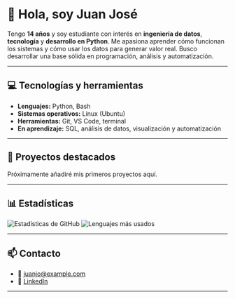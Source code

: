 # 👋 Hola, soy Juan José

Tengo **14 años** y soy estudiante con interés en **ingeniería de datos**, **tecnología** y **desarrollo en Python**.
Me apasiona aprender cómo funcionan los sistemas y cómo usar los datos para generar valor real.
Busco desarrollar una base sólida en programación, análisis y automatización.

---

## 💻 Tecnologías y herramientas

- **Lenguajes:** Python, Bash
- **Sistemas operativos:** Linux (Ubuntu)
- **Herramientas:** Git, VS Code, terminal
- **En aprendizaje:** SQL, análisis de datos, visualización y automatización

---

## 🚀 Proyectos destacados

Próximamente añadiré mis primeros proyectos aquí.

---

## 📊 Estadísticas

![Estadísticas de GitHub](https://github-readme-stats.vercel.app/api?username=JuanJoseJM10&show_icons=true&theme=tokyonight&hide_border=true)
![Lenguajes más usados](https://github-readme-stats.vercel.app/api/top-langs/?username=JuanJoseJM10&layout=compact&theme=tokyonight&hide_border=true)

---

## 📫 Contacto

- 📧 [juanjo@example.com](mailto:juanjo@example.com)
- 💼 [LinkedIn](https://linkedin.com/in/JuanJoseJM10)

---
